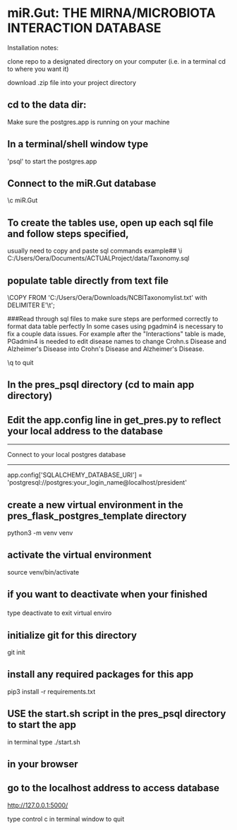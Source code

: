 # miR.Gut: THE MIRNA/MICROBIOTA INTERACTION DATABASE

Installation notes:

clone repo to a designated directory on your computer (i.e. in a terminal cd to where you want it)
<p>
  download .zip file into your project directory

## cd to the data dir:
Make sure the postgres.app is running on your machine
## In a terminal/shell window type
'psql' to start the postgres.app


## Connect to the miR.Gut database
\c miR.Gut

## To create the tables use, open up each sql file and follow steps specified,
  usually need to copy and paste sql commands
example## \i C:/Users/Oera/Documents/ACTUALProject/data/Taxonomy.sql
 
## populate table directly from text file
\COPY  FROM 'C:/Users/Oera/Downloads/NCBITaxonomylist.txt' with DELIMITER E'\t';


###Read through sql files to make sure steps are performed correctly to format data table perfectly
  In some cases using pgadmin4 is necessary to fix a couple data issues. For example after the 
  "Interactions" table is made, PGadmin4 is needed to edit disease names to change Crohn.s Disease
  and Alzheimer's Disease into Crohn's Disease and Alzheimer's Disease.


\q to quit

## In the pres_psql directory  (cd to main app directory)
## Edit the app.config line in get_pres.py to reflect your local address to the database

*****************************************
 Connect to your local postgres database 
*****************************************

app.config['SQLALCHEMY_DATABASE_URI'] = 'postgresql://postgres:your_login_name@localhost/president'


## create a new virtual environment in the pres_flask_postgres_template directory
python3 -m venv venv

## activate the virtual environment
source venv/bin/activate

## if you want to deactivate when your finished<p>
type deactivate to exit virtual enviro


## initialize git for this directory
git init

## install any required packages for this app
pip3 install -r requirements.txt

## USE the start.sh script in the pres_psql directory to start the app
in terminal type
./start.sh

## in your browser
## go to the localhost address to access database
http://127.0.0.1:5000/

type control c in terminal window to quit
